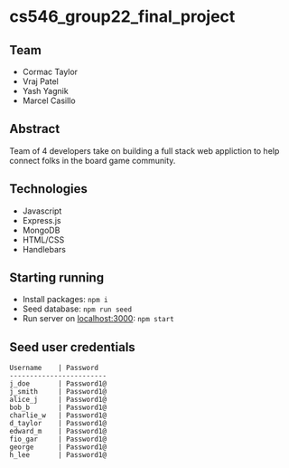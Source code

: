 # cs546_group22_final_project
## Team
- Cormac Taylor
- Vraj Patel
- Yash Yagnik
- Marcel Casillo

## Abstract
Team of 4 developers take on building a full stack web appliction to help connect folks in the board game community. 

## Technologies
- Javascript
- Express.js
- MongoDB
- HTML/CSS
- Handlebars

## Starting running
- Install packages: ```npm i```
- Seed database: ```npm run seed```
- Run server on [localhost:3000](http://localhost:3000/): ```npm start```

## Seed user credentials
    Username    | Password
    ------------------------
    j_doe       | Password1@
    j_smith     | Password1@
    alice_j     | Password1@
    bob_b       | Password1@
    charlie_w   | Password1@
    d_taylor    | Password1@
    edward_m    | Password1@
    fio_gar     | Password1@
    george      | Password1@
    h_lee       | Password1@